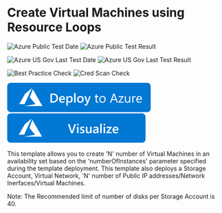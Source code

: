 # Create Virtual Machines using Resource Loops

![Azure Public Test Date](https://azurequickstartsservice.blob.core.windows.net/badges/201-vm-copy-index-loops/PublicLastTestDate.svg)
![Azure Public Test Result](https://azurequickstartsservice.blob.core.windows.net/badges/201-vm-copy-index-loops/PublicDeployment.svg)

![Azure US Gov Last Test Date](https://azurequickstartsservice.blob.core.windows.net/badges/201-vm-copy-index-loops/FairfaxLastTestDate.svg)
![Azure US Gov Last Test Result](https://azurequickstartsservice.blob.core.windows.net/badges/201-vm-copy-index-loops/FairfaxDeployment.svg)

![Best Practice Check](https://azurequickstartsservice.blob.core.windows.net/badges/201-vm-copy-index-loops/BestPracticeResult.svg)
![Cred Scan Check](https://azurequickstartsservice.blob.core.windows.net/badges/201-vm-copy-index-loops/CredScanResult.svg)

[![Deploy To Azure](https://raw.githubusercontent.com/Azure/azure-quickstart-templates/master/1-CONTRIBUTION-GUIDE/images/deploytoazure.svg?sanitize=true)]("https://portal.azure.com/#create/Microsoft.Template/uri/https%3A%2F%2Fraw.githubusercontent.com%2FAzure%2Fazure-quickstart-templates%2Fmaster%2F201-vm-copy-index-loops%2Fazuredeploy.json")
[![Visualize](https://raw.githubusercontent.com/Azure/azure-quickstart-templates/master/1-CONTRIBUTION-GUIDE/images/visualizebutton.svg?sanitize=true)]("http://armviz.io/#/?load=https%3A%2F%2Fraw.githubusercontent.com%2FAzure%2Fazure-quickstart-templates%2Fmaster%2F201-vm-copy-index-loops%2Fazuredeploy.json")

This template allows you to create 'N' number of Virtual Machines in an
availability set based on the 'numberOfInstances' parameter specified during the
template deployment. This template also deploys a Storage Account, Virtual
Network, 'N' number of Public IP addresses/Network Inerfaces/Virtual Machines.

Note: The Recommended limit of number of disks per Storage Account is 40.

